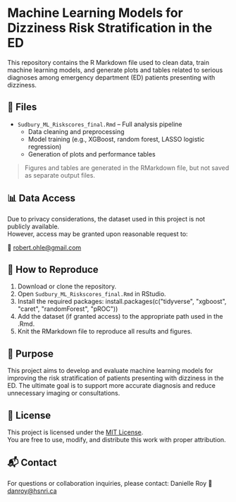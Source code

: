 # Machine Learning Models for Dizziness Risk Stratification in the ED

This repository contains the R Markdown file used to clean data, train machine learning models, and generate plots and tables related to serious diagnoses among emergency department (ED) patients presenting with dizziness.

## 📁 Files

- `Sudbury_ML_Riskscores_final.Rmd` – Full analysis pipeline
  - Data cleaning and preprocessing
  - Model training (e.g., XGBoost, random forest, LASSO logistic regression)
  - Generation of plots and performance tables

> Figures and tables are generated in the RMarkdown file, but not saved as separate output files.

## 📊 Data Access

Due to privacy considerations, the dataset used in this project is not publicly available.  
However, access may be granted upon reasonable request to:

📧 [robert.ohle@gmail.com](mailto:robert.ohle@gmail.com)

## 🔁 How to Reproduce

1. Download or clone the repository.
2. Open `Sudbury_ML_Riskscores_final.Rmd` in RStudio.
3. Install the required packages: 
    install.packages(c("tidyverse", "xgboost", "caret", "randomForest", "pROC"))
4. Add the dataset (if granted access) to the appropriate path used in the .Rmd.
5. Knit the RMarkdown file to reproduce all results and figures.

## 🧪 Purpose
This project aims to develop and evaluate machine learning models for improving the risk stratification of patients presenting with dizziness in the ED. The ultimate goal is to support more accurate diagnosis and reduce unnecessary imaging or consultations.

## 📜 License
This project is licensed under the [MIT License](LICENSE).  
You are free to use, modify, and distribute this work with proper attribution.

## 📬 Contact
For questions or collaboration inquiries, please contact:
Danielle Roy
📧 danroy@hsnri.ca
